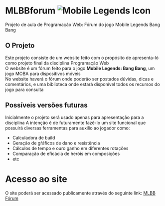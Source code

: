 # MLBBforum ![Mobile Legends Icon](https://upload.wikimedia.org/wikipedia/en/9/9e/Mobilelegends.png)
Projeto de aula de Programação Web: Fórum do jogo Mobile Legends Bang Bang  

## O Projeto  
Este projeto consiste de um website feito com o propósito de apresenta-ló como projeto final da disciplina Programação Web  
O website é um fórum feito para o jogo **Mobile Legends: Bang Bang**, um jogo MOBA para dispositivos móveis  
No website haverá o fórum onde poderão ser postados dúvidas, dicas e comentários, e uma biblioteca onde estará disponível todos os recursos do jogo para consulta  

## Possíveis versões futuras
Inicialmente o projeto será usado apenas para apresentação para a disciplina
A intenção é de futuramente fazê-lo um site funcional que possuirá diversas ferramentas para auxilio ao jogador como:
 - Calculadora de build
 - Geração de gŕáficos de dano e resistência
 - Cálculos de tempo e ouro ganho em diferentes rotações
 - Comparação de eficácia de heróis em composições
 - etc

# Acesso ao site
O site poderá ser acessado publicamente através do seguinte link: [MLBB Fórum]()
